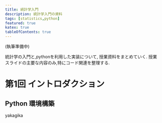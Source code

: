 ```yaml
---
title: 統計学入門
description: 統計学入門の資料
tags: [statistics,python]
featured: true
katex: true
tableOfContents: true
---
```


(執筆準備中)

統計学の入門と,pythonを利用した実装について,
授業資料をまとめていく.
授業スライドの主要な内容のみ,特にコード関連を整理する.



# 第1回 イントロダクション



## Python 環境構築



yakagika